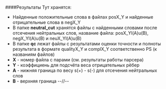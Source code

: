 ####Результаты
Тут хранятся:
* Найденные положительные слова в файлах posX_Y и найденные отрицательные слова в negX_Y
* В папке **neutral_cut** хранятся файлы с найденными словами после отсечения нейтральных слов, название файла: posX_Yl(A)u(B), negX_Yl(A)u(B) и neuX_Yl(A)u(B) 
* В папке **qc** лежат файлы с результатами оценки точности и полноты результата в формате qualityX_Y и complX_Y соответственно
PS (к названиям файлов)
* **X**  - номер файла с парами (см. результаты работы парсера)
* **Y** - коэффициень для подсчёта веса отрицательных рёбер
* **A** - нижняя граница по весу s(+) - s(-) для отсечения нейтральных слов
* **B** - верхняя граница --//--
